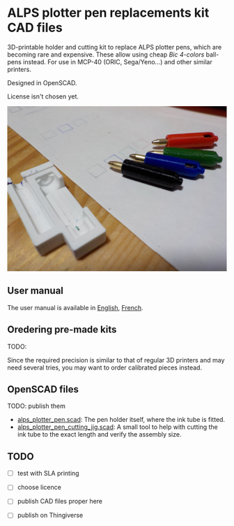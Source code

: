 # ALPS plotter pen replacements kit CAD files

3D-printable holder and cutting kit to replace ALPS plotter pens, which are becoming rare and expensive. These allow using cheap *Bic 4-colors* ball-pens instead. For use in MCP-40 (ORIC, Sega/Yeno…) and other similar printers.

Designed in OpenSCAD.

License isn't chosen yet.

![Four replacement pens assembled along with the cutting jig.](images/ORIC_MCP40_DSCN2293.jpg)

## User manual

The user manual is available in [English](manual_en.md), [French](manual_fr.md).

## Oredering pre-made kits

TODO:

Since the required precision is similar to that of regular 3D printers and may need several tries, you may want to order calibrated pieces instead.


## OpenSCAD files

TODO: publish them

- [alps_plotter_pen.scad](alps_plotter_pen.scad): The pen holder itself, where the ink tube is fitted.
- [alps_plotter_pen_cutting_jig.scad](alps_plotter_pen_cutting_jig.scad): A small tool to help with cutting the ink tube to the exact length and  verify the assembly size.

## TODO

- [ ] test with SLA printing
- [ ] choose licence
- [ ] publish CAD files proper here
- [ ] publish on Thingiverse

